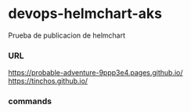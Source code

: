 # devops-helmchart-aks
Prueba de publicacion de helmchart

### URL
https://probable-adventure-9ppp3e4.pages.github.io/
https://tinchos.github.io/

### commands